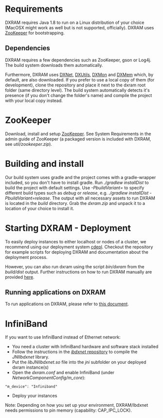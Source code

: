 # Requirements
DXRAM requires Java 1.8 to run on a Linux distribution of your choice (MacOSX might work as well but is not supported,
officially). DXRAM uses [ZooKeeper](https://zookeeper.apache.org/) for bootstrapping.

## Dependencies

DXRAM requires a few dependencies such as ZooKeeper, gson or Log4j. The build system downloads them automatically.

Furthermore, DXRAM uses [DXNet](https://github.com/hhu-bsinfo/dxnet), [DXUtils](https://github.com/hhu-bsinfo/dxutils),
[DXMon](https://github.com/hhu-bsinfo/dxmon) and [DXMem](https://github.com/hhu-bsinfo/dxmem) which, by default, are
also downloaded. If you prefer to use a local copy of them (for development), clone the repository and place it next to
the dxram root folder (same directory level). The build system automatically detects it's presence (if you don't change
the folder's name) and compile the project with your local copy instead.

# ZooKeeper
Download, install and setup [ZooKeeper](https://zookeeper.apache.org/). See System Requirements in the admin guide of
ZooKeeper (a packaged version is included with DXRAM, see *util/zookeeper.zip*).

# Building and install
Our build system uses gradle and the project comes with a gradle-wrapper included, so you don't have to install gradle.
Run *./gradlew installDist* to build the project with default settings. Use *-PbuildVariant=* to specify different build
types such as *debug* or *release*, e.g. *./gradlew installDist -PbuildVariant=release*. The output with all necessary
assets to run DXRAM is located in the *build* directory. Grab the *dxram.zip* and unpack it to a location of your
choice to install it.

# Starting DXRAM - Deployment
To easily deploy instances to either localhost or nodes of a cluster, we recommend using our deployment system
[cdepl](https://github.com/hhu-bsinfo/cdepl). Checkout the repository for example scripts for deploying DXRAM and
documentation about the deployment process.

However, you can also run dxram using the script *bin/dxram* from the *build/dist* output. Further instructions on how
to run DXRAM manually are provided [here](ManualSetup.md).

## Running applications on DXRAM
To run applications on DXRAM, please refer to [this document](Applications.md).

# InfiniBand
If you want to use InfiniBand instead of Ethernet network:
* You need a cluster with InfiniBand hardware and software stack installed
* Follow the instructions in the [*ibdxnet* repository](https://github.com/hhu-bsinfo/ibdxnet) to compile the
*JNIIbdxnet* library.
* Put the *libJNIIbdxnet.so* file into the *jni* subfolder on your deployed dxram instance(s)
* Open the *dxram.conf* and enable InfiniBand
(under *NetworkComponentConfig/m_core*):
```
"m_device": "Infiniband"
```
* Deploy your instances

Note: Depending on how you set up your environment, DXRAM/Ibdxnet needs permissions to pin memory
(capability: CAP_IPC_LOCK).
